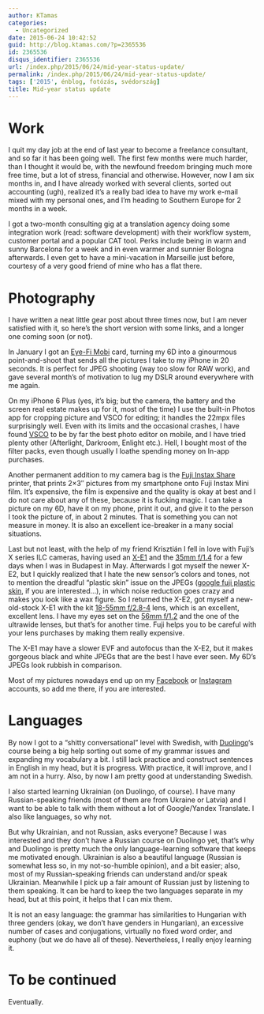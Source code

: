 ```yaml
---
author: KTamas
categories:
  - Uncategorized
date: 2015-06-24 10:42:52
guid: http://blog.ktamas.com/?p=2365536
id: 2365536
disqus_identifier: 2365536
url: /index.php/2015/06/24/mid-year-status-update/
permalink: /index.php/2015/06/24/mid-year-status-update/
tags: ['2015', énblog, fotózás, svédország]
title: Mid-year status update
---
```


# Work

I quit my day job at the end of last year to become a freelance consultant, and so far it has been going well. The first few months were much harder, than I thought it would be, with the newfound freedom bringing much more free time, but a lot of stress, financial and otherwise. However, now I am six months in, and I have already worked with several clients, sorted out accounting (ugh), realized it&#8217;s a really bad idea to have my work e-mail mixed with my personal ones, and I&#8217;m heading to Southern Europe for 2 months in a week.

I got a two-month consulting gig at a translation agency doing some integration work (read: software development) with their workflow system, customer portal and a popular CAT tool. Perks include being in warm and sunny Barcelona for a week and in even warmer and sunnier Bologna afterwards. I even get to have a mini-vacation in Marseille just before, courtesy of a very good friend of mine who has a flat there.

# Photography

I have written a neat little gear post about three times now, but I am never satisfied with it, so here&#8217;s the short version with some links, and a longer one coming soon (or not).

In January I got an [Eye-Fi Mobi](http://www.eyefi.com/products/mobi) card, turning my 6D into a ginourmous point-and-shoot that sends all the pictures I take to my iPhone in 20 seconds. It is perfect for JPEG shooting (way too slow for RAW work), and gave several month&#8217;s of motivation to lug my DSLR around everywhere with me again.

On my iPhone 6 Plus (yes, it&#8217;s big; but the camera, the battery and the screen real estate makes up for it, most of the time) I use the built-in Photos app for cropping picture and VSCO for editing; it handles the 22mpx files surprisingly well. Even with its limits and the occasional crashes, I have found [VSCO](https://vsco.co/vscocam) to be by far the best photo editor on mobile, and I have tried plenty other (Afterlight, Darkroom, Enlight etc.). Hell, I bought most of the filter packs, even though usually I loathe spending money on In-app purchases.

Another permanent addition to my camera bag is the [Fuji Instax Share](http://www.fujifilm.com/products/instant_photo/printers/instax_share_sp_1/) printer, that prints 2&#215;3&#8243; pictures from my smartphone onto Fuji Instax Mini film. It&#8217;s expensive, the film is expensive and the quality is okay at best and I do not care about any of these, because it is fucking magic. I can take a picture on my 6D, have it on my phone, print it out, and give it to the person I took the picture of, in about 2 minutes. That is something you can not measure in money. It is also an excellent ice-breaker in a many social situations.

Last but not least, with the help of my friend Krisztián I fell in love with Fuji&#8217;s X series ILC cameras, having used an [X-E1](http://www.fujifilm.com/products/digital_cameras/x/fujifilm_x_e1/) and the [35mm f/1.4](http://www.fujifilm.com/products/digital_cameras/x/fujinon_lens_xf35mmf14_r/) for a few days when I was in Budapest in May. Afterwards I got myself the newer X-E2, but I quickly realized that I hate the new sensor&#8217;s colors and tones, not to mention the dreadful &#8220;plastic skin&#8221; issue on the JPEGs ([google fuji plastic skin](https://www.google.com/search?q=fuji+plastic+skin), if you are interested&#8230;), in which noise reduction goes crazy and makes you look like a wax figure. So I returned the X-E2, got myself a new-old-stock X-E1 with the kit [18-55mm f/2.8-4](http://www.fujifilm.com/products/digital_cameras/x/fujinon_lens_xf18_55mmf28_4_r_lm_ois/) lens, which is an excellent, excellent lens. I have my eyes set on the [56mm f/1.2](http://www.fujifilm.com/products/digital_cameras/x/fujinon_lens_xf56mmf12_r/) and the one of the ultrawide lenses, but that&#8217;s for another time. Fuji helps you to be careful with your lens purchases by making them really expensive.

The X-E1 may have a slower EVF and autofocus than the X-E2, but it makes gorgeous black and white JPEGs that are the best I have ever seen. My 6D&#8217;s JPEGs look rubbish in comparison.

Most of my pictures nowadays end up on my [Facebook](https://www.facebook.com/KTamas) or [Instagram](http://instagram.com/ktamasenty/) accounts, so add me there, if you are interested.

# Languages

By now I got to a &#8220;shitty conversational&#8221; level with Swedish, with [Duolingo](http://duolingo.com)&#8216;s course being a big help sorting out some of my grammar issues and expanding my vocabulary a bit. I still lack practice and construct sentences in English in my head, but it is progress. With practice, it will improve, and I am not in a hurry. Also, by now I am pretty good at understanding Swedish.

I also started learning Ukrainian (on Duolingo, of course). I have many Russian-speaking friends (most of them are from Ukraine or Latvia) and I want to be able to talk with them without a lot of Google/Yandex Translate. I also like languages, so why not.

But why Ukrainian, and not Russian, asks everyone? Because I was interested and they don&#8217;t have a Russian course on Duolingo yet, that&#8217;s why and Duolingo is pretty much the only language-learning software that keeps me motivated enough. Ukrainian is also a beautiful language (Russian is somewhat less so, in my not-so-humble opinion), and a bit easier; also, most of my Russian-speaking friends can understand and/or speak Ukrainian. Meanwhile I pick up a fair amount of Russian just by listening to them speaking. It can be hard to keep the two languages separate in my head, but at this point, it helps that I can mix them.

It is not an easy language: the grammar has similarities to Hungarian with three genders (okay, we don&#8217;t have genders in Hungarian), an excessive number of cases and conjugations, virtually no fixed word order, and euphony (but we do have all of these). Nevertheless, I really enjoy learning it.

# To be continued

Eventually.
